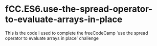 # fCC.ES6.use-the-spread-operator-to-evaluate-arrays-in-place
This is the code I used to complete the freeCodeCamp 'use the spread operator to evaluate arrays in place' challenge
